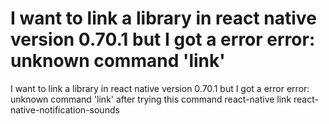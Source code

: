 
# I want to link a library in react native version 0.70.1 but I got a error error: unknown command 'link'

I want to link a library in react native version 0.70.1 but I got a error error: unknown command 'link' after trying this command react-native link react-native-notification-sounds

        